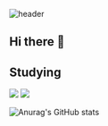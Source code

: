 

![header](https://capsule-render.vercel.app/api?type=transparent&fontColor=703ee5&text=Pinethanku&height=150&fontSize=65&desc=And%20you?&descAlignY=75&descAlign=65)

## Hi there 👋

<!--
**Pinethanku/Pinethanku** is a ✨ _special_ ✨ repository because its `README.md` (this file) appears on your GitHub profile.

Here are some ideas to get you started:

- 🔭 I’m currently working on ...
- 🌱 I’m currently learning ...
- 👯 I’m looking to collaborate on ...
- 🤔 I’m looking for help with ...
- 💬 Ask me about ...
- 📫 How to reach me: ...
- 😄 Pronouns: ...
- ⚡ Fun fact: ...
-->



## Studying
<a><img src="https://img.shields.io/badge/C-9cf?style=flat-square&logo=C&logoColor=white"/></a>
<a><img src="https://img.shields.io/badge/Python-3766AB?style=flat-square&logo=Python&logoColor=white"/></a>


![Anurag's GitHub stats](https://github-readme-stats.vercel.app/api?username=Pinethanku&show_icons=true&theme=radical)
